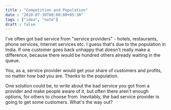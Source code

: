 ```yaml
---
title : "Competition and Population"
date : "2010-07-30T00:00:00+05:30"
tags : ["idea", "note"]
draft : false
---
```


I've often got bad service from "service providers" - hotels,
restaurants, phone services, Internet services etc. I guess that's
due to the population in India. If one customer goes back unhappy
that doesn't really make a difference, because there would be
hundred others already waiting in the queue.

You, as a, service provider would get your share of customers and
profits, no matter how bad you are. Thanks to the population.

One solution could be, to write about the bad service you got from
a provider and make people aware of it, but often there aren't
enough options, for others to choose from. Inevitably, the bad
service provider is going to get some customers. What's the way
out?
